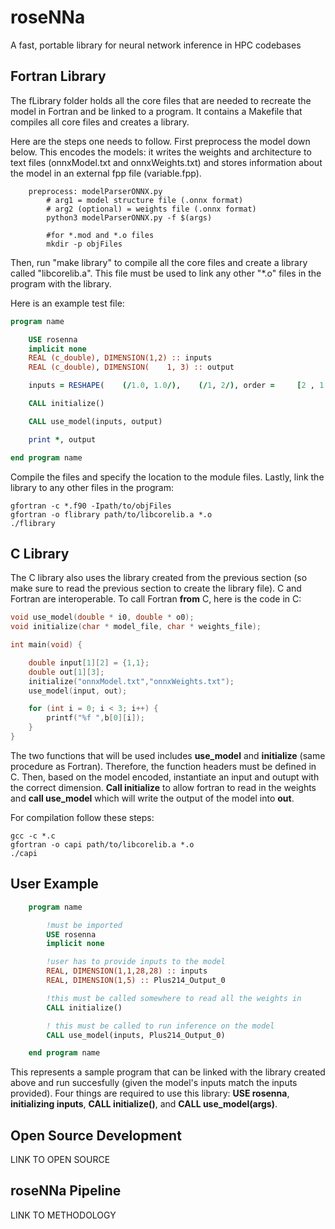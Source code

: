 # **roseNNa**
A fast, portable library for neural network inference in HPC codebases

## **Fortran Library**
The fLibrary folder holds all the core files that are needed to recreate the model in Fortran and be linked to a program. It contains a Makefile that compiles all core files and creates a library.

Here are the steps one needs to follow. First preprocess the model down below. This encodes the models: it writes the weights and architecture to text files (onnxModel.txt and onnxWeights.txt) and stores information about the model in an external fpp file (variable.fpp).

```make
    preprocess: modelParserONNX.py
        # arg1 = model structure file (.onnx format)
        # arg2 (optional) = weights file (.onnx format)
        python3 modelParserONNX.py -f $(args)

        #for *.mod and *.o files
        mkdir -p objFiles
```
Then, run "make library" to compile all the core files and create a library called "libcorelib.a". This file must be used to link any other "*.o" files in the program with the library.

Here is an example test file:

``` fortran
program name

    USE rosenna
    implicit none
    REAL (c_double), DIMENSION(1,2) :: inputs
    REAL (c_double), DIMENSION(    1, 3) :: output

    inputs = RESHAPE(    (/1.0, 1.0/),    (/1, 2/), order =     [2 , 1 ])

    CALL initialize()

    CALL use_model(inputs, output)

    print *, output

end program name
```
Compile the files and specify the location to the module files. Lastly, link the library to any other files in the program:

``` shell
gfortran -c *.f90 -Ipath/to/objFiles
gfortran -o flibrary path/to/libcorelib.a *.o
./flibrary
```


## **C Library**
The C library also uses the library created from the previous section (so make sure to read the previous section to create the library file). C and Fortran are interoperable. To call Fortran **from** C, here is the code in C:

``` c
void use_model(double * i0, double * o0);
void initialize(char * model_file, char * weights_file);

int main(void) {

    double input[1][2] = {1,1};
    double out[1][3];
    initialize("onnxModel.txt","onnxWeights.txt");
    use_model(input, out);

    for (int i = 0; i < 3; i++) {
        printf("%f ",b[0][i]);
    }
}
```
The two functions that will be used includes **use_model** and **initialize** (same procedure as Fortran). Therefore, the function headers must be defined in C. Then, based on the model encoded, instantiate an input and outupt with the correct dimension. **Call initialize** to allow fortran to read in the weights and **call use_model** which will write the output of the model into **out**.

For compilation follow these steps:
``` shell
gcc -c *.c
gfortran -o capi path/to/libcorelib.a *.o
./capi
```

## **User Example**

``` fortran
    program name

        !must be imported
        USE rosenna
        implicit none

        !user has to provide inputs to the model
        REAL, DIMENSION(1,1,28,28) :: inputs
        REAL, DIMENSION(1,5) :: Plus214_Output_0

        !this must be called somewhere to read all the weights in
        CALL initialize()

        ! this must be called to run inference on the model
        CALL use_model(inputs, Plus214_Output_0)

    end program name
```
This represents a sample program that can be linked with the library created above and run succesfully (given the model's inputs match the inputs provided). Four things are required to use this library: **USE rosenna**, **initializing inputs**, **CALL initialize()**, and **CALL use_model(args)**.

## **Open Source Development**
LINK TO OPEN SOURCE

## **roseNNa Pipeline**
LINK TO METHODOLOGY